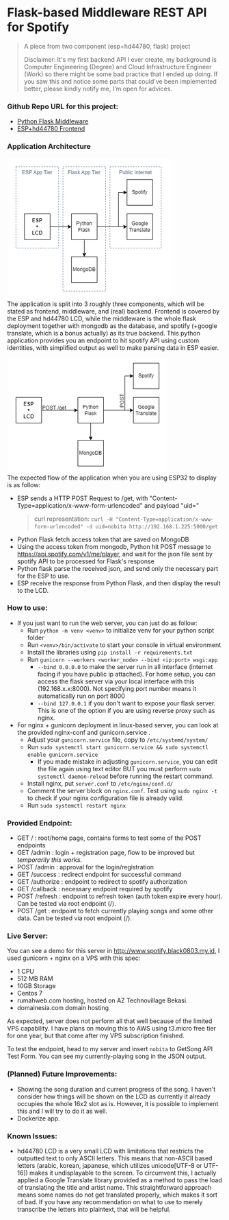 
# Flask-based Middleware REST API for Spotify
 > A piece from two component (esp+hd44780, flask) project   
 >
 > Disclaimer: It's my first backend API I ever create, my background is Computer Engineering (Degree) and Cloud Infrastructure Engineer (Work) so there might be some bad practice that I ended up doing. If you saw this and notice some parts that could've been implemented better, please kindly notify me, I'm open for advices.
 
 ### Github Repo URL for this project:
 - [Python Flask Middleware](https://github.com/black0803/spotify-flask-middleware-api "Middleware API for Spotify Based on Python Flask")
 - [ESP+hd44780 Frontend](https://github.com/black0803/spotify-esp-display "Front end tier of the spotify display project using ESP and hd44780 16x2 LCD")

 ### Application Architecture
 ![Application Architecture Diagram](https://github.com/black0803/spotify-flask-middleware-api/blob/main/img/app-architecture-design.png?raw=true)  
 The application is split into 3 roughly three components, which will be stated as frontend, middleware, and (real) backend. Frontend is covered by the ESP and hd44780 LCD, while the middleware is the whole flask deployment together with mongodb as the database, and spotify (+google translate, which is a bonus actually) as its true backend. This python application provides you an endpoint to hit spotify API using custom identities, with simplified output as well to make parsing data in ESP easier.

 ![Application Instructions Diagram](https://github.com/black0803/spotify-flask-middleware-api/blob/main/img/app-flow-design.png?raw=true)  
 The expected flow of the application when you are using ESP32 to display is as follow:  
 - ESP sends a HTTP POST Request to /get, with "Content-Type=application/x-www-form-urlencoded" and payload "uid=<username>"
   > curl representation:
   > ``curl -H "Content-Type=application/x-www-form-urlencoded" -d uid=nobita http://192.168.1.225:5000/get``
 - Python Flask fetch access token that are saved on MongoDB
 - Using the access token from mongodb, Python hit POST message to https://api.spotify.com/v1/me/player, and wait for the json file sent by spotify API to be processed for Flask's response
 - Python flask parse the received json, and send only the necessary part for the ESP to use.
 - ESP receive the response from Python Flask, and then display the result to the LCD.

 ### How to use:
 - If you just want to run the web server, you can just do as follow:
   - Run ``python -m venv <venv>`` to initialize venv for your python script folder
   - Run ``<venv>/bin/activate`` to start your console in virtual environment
   - Install the libraries using ``pip install -r requirements.txt``
   - Run ``gunicorn --workers <worker_node> --bind <ip:port> wsgi:app``
     - ``--bind 0.0.0.0`` to make the server run in all interface (internet facing if you have public ip attached). For home setup, you can access the flask server via your local interface with this (192.168.x.x:8000). Not specifying port number means it automatically run on port 8000
     - ``--bind 127.0.0.1`` if you don't want to expose your flask server. This is one of the option if you are using reverse proxy such as nginx.
  - For nginx + gunicorn deployment in linux-based server, you can look at the provided nginx-conf and gunicorn.service .
    - Adjust your ``gunicorn.service`` file, copy to ``/etc/systemd/system/``
    - Run ``sudo systemctl start gunicorn.service && sudo systemctl enable gunicorn.service``
      - If you made mistake in adjusting ``gunicorn.service``, you can edit the file again using text editor BUT you must perform ``sudo systemctl daemon-reload`` before running the restart command.
    - Install nginx, put ``server.conf`` to ``/etc/nginx/conf.d/``
    - Comment the server block on ``nginx.conf``. Test using ``sudo nginx -t`` to check if your nginx configuration file is already valid.
    - Run ``sudo systemctl restart nginx``

 ### Provided Endpoint:
  - GET / : root/home page, contains forms to test some of the POST endpoints
  - GET /admin : login + registration page, flow to be improved but _temporarily this works_.
  - POST /admin : approval for the login/registration
  - GET /success : redirect endpoint for successful command
  - GET /authorize : endpoint to redirect to spotify authorization
  - GET /callback : necessary endpoint required by spotify
  - POST /refresh : endpoint to refresh token (auth token expire every hour). Can be tested via root endpoint (/).
  - POST /get : endpoint to fetch currently playing songs and some other data. Can be tested via root endpoint (/).

 ### Live Server:
 You can see a demo for this server in http://www.spotify.black0803.my.id, I used gunicorn + nginx on a VPS with this spec:
 - 1 CPU
 - 512 MB RAM
 - 10GB Storage
 - Centos 7
 - rumahweb.com hosting, hosted on AZ Technovillage Bekasi.
 - domainesia.com domain hosting  
 
 As expected, server does not perform all that well because of the limited VPS capability. I have plans on moving this to AWS using t3.micro free tier for one year, but that come after my VPS subscription finished.

 To test the endpoint, head to my server and insert ``nobita`` to GetSong API Test Form. You can see my currently-playing song in the JSON output.

 ### (Planned) Future Improvements:
 - Showing the song duration and current progress of the song. I haven't consider how things will be shown on the LCD as currently it already occupies the whole 16x2 slot as is. However, it is possible to implement this and I will try to do it as well.
 - Dockerize app.

 ### Known Issues:
 - hd44780 LCD is a very small LCD with limitations that restricts the outputted text to only ASCII letters. This means that non-ASCII based letters (arabic, korean, japanese, which utilizes unicode[UTF-8 or UTF-16]) makes it undisplayable to the screen. To circumvent this, I actually applied a Google Translate library provided as a method to pass the load of translating the title and artist name. This straightforward approach means some names do not get translated properly, which makes it sort of bad. If you have any recommendation on what to use to merely transcribe the letters into plaintext, that will be helpful.